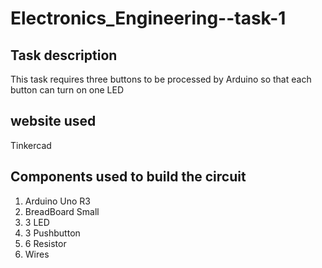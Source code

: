 # Electronics_Engineering--task-1

## Task description 
This task requires three buttons to be processed by Arduino so that each button can turn on one LED

## website used
Tinkercad

## Components used to build the circuit
1. Arduino Uno R3
2. BreadBoard Small
3. 3 LED
4. 3 Pushbutton
5. 6 Resistor
6. Wires







